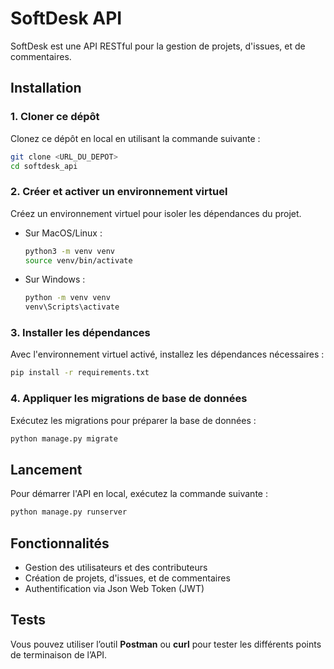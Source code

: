 
# SoftDesk API

SoftDesk est une API RESTful pour la gestion de projets, d'issues, et de commentaires.

## Installation

### 1. Cloner ce dépôt

Clonez ce dépôt en local en utilisant la commande suivante :

```bash
git clone <URL_DU_DEPOT>
cd softdesk_api
```

### 2. Créer et activer un environnement virtuel

Créez un environnement virtuel pour isoler les dépendances du projet.

- Sur MacOS/Linux :

  ```bash
  python3 -m venv venv
  source venv/bin/activate
  ```

- Sur Windows :

  ```bash
  python -m venv venv
  venv\Scripts\activate
  ```

### 3. Installer les dépendances

Avec l'environnement virtuel activé, installez les dépendances nécessaires :

```bash
pip install -r requirements.txt
```

### 4. Appliquer les migrations de base de données

Exécutez les migrations pour préparer la base de données :

```bash
python manage.py migrate
```

## Lancement

Pour démarrer l'API en local, exécutez la commande suivante :

```bash
python manage.py runserver
```

## Fonctionnalités

- Gestion des utilisateurs et des contributeurs
- Création de projets, d'issues, et de commentaires
- Authentification via Json Web Token (JWT)

## Tests

Vous pouvez utiliser l’outil **Postman** ou **curl** pour tester les différents points de terminaison de l’API.
